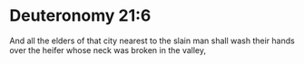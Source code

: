 # Deuteronomy 21:6

And all the elders of that city nearest to the slain man shall wash their hands over the heifer whose neck was broken in the valley,
